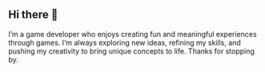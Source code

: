 ## Hi there 👋
I’m a game developer who enjoys creating fun and meaningful experiences through games. I’m always exploring new ideas, refining my skills, and pushing my creativity to bring unique concepts to life. Thanks for stopping by.
